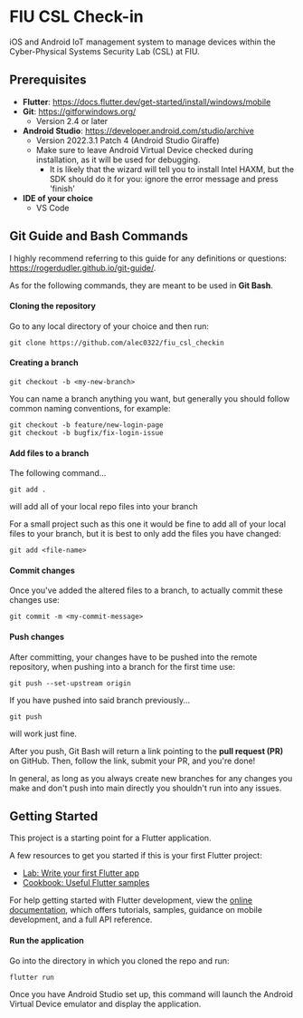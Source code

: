 # FIU CSL Check-in
iOS and Android IoT management system to manage devices within the Cyber-Physical Systems Security Lab (CSL) at FIU.

## Prerequisites 

- **Flutter**: https://docs.flutter.dev/get-started/install/windows/mobile
- **Git**: https://gitforwindows.org/
    - Version 2.4 or later
- **Android Studio**: https://developer.android.com/studio/archive 
    - Version 2022.3.1 Patch 4 (Android Studio Giraffe)
    - Make sure to leave Android Virtual Device checked during installation, as it will be used for debugging.
        - It is likely that the wizard will tell you to install Intel HAXM, but the SDK should do it for you: ignore the error message and press 'finish'
- **IDE of your choice**
    - VS Code

## Git Guide and Bash Commands

I highly recommend referring to this guide for any definitions or questions: https://rogerdudler.github.io/git-guide/.

As for the following commands, they are meant to be used in **Git Bash**.

#### Cloning the repository

Go to any local directory of your choice and then run:
```
git clone https://github.com/alec0322/fiu_csl_checkin
```

#### Creating a branch

```
git checkout -b <my-new-branch>
```
You can name a branch anything you want, but generally you should follow common naming conventions, for example:
```
git checkout -b feature/new-login-page
git checkout -b bugfix/fix-login-issue
```

#### Add files to a branch

The following command...
```
git add .
```
will add all of your local repo files into your branch

For a small project such as this one it would be fine to add all of your local files to your branch, but it is best to only add the files you have changed:
```
git add <file-name>
```

#### Commit changes

Once you've added the altered files to a branch, to actually commit these changes use:
```
git commit -m <my-commit-message>
```

#### Push changes

After committing, your changes have to be pushed into the remote repository, when pushing into a branch for the first time use:
```
git push --set-upstream origin 
```
If you have pushed into said branch previously...
```
git push
```
will work just fine.

After you push, Git Bash will return a link pointing to the **pull request (PR)** on GitHub. Then, follow the link, submit your PR, and you're done!

In general, as long as you always create new branches for any changes you make and don't push into main directly you shouldn't run into any issues.

## Getting Started

This project is a starting point for a Flutter application.

A few resources to get you started if this is your first Flutter project:

- [Lab: Write your first Flutter app](https://docs.flutter.dev/get-started/codelab)
- [Cookbook: Useful Flutter samples](https://docs.flutter.dev/cookbook)

For help getting started with Flutter development, view the
[online documentation](https://docs.flutter.dev/), which offers tutorials,
samples, guidance on mobile development, and a full API reference.

#### Run the application

Go into the directory in which you cloned the repo and run:
```
flutter run
```
Once you have Android Studio set up, this command will launch the Android Virtual Device emulator and display the application.
